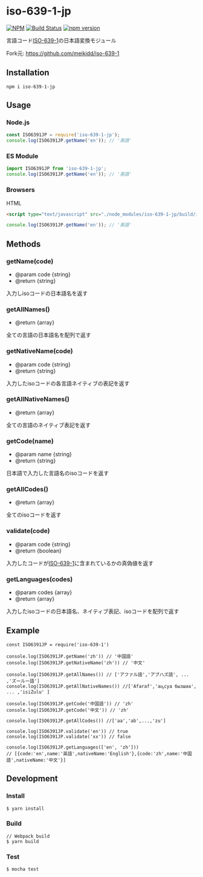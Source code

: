 # iso-639-1-jp
[![NPM](https://nodei.co/npm/iso-639-1-jp.png?downloads=true&downloadRank=true&stars=true)](https://nodei.co/npm/iso-639-1-jp/)
[![Build Status](https://travis-ci.org/kota-yata/iso-639-1-jp.svg?branch=master)](https://travis-ci.org/kota-yata/iso-639-1-jp)
[![npm version](https://badge.fury.io/js/iso-639-1-jp.svg)](https://badge.fury.io/js/iso-639-1-jp)

言語コード[ISO-639-1](https://en.wikipedia.org/wiki/List_of_ISO_639-1_codes)の日本語変換モジュール

Fork元: https://github.com/meikidd/iso-639-1

## Installation

```
npm i iso-639-1-jp
```

## Usage

### Node.js

```javascript
const ISO6391JP = require('iso-639-1-jp');
console.log(ISO6391JP.getName('en')); // '英語'
```

### ES Module

```javascript
import ISO6391JP from 'iso-639-1-jp';
console.log(ISO6391JP.getName('en')); // '英語'
```

### Browsers

HTML

```html
<script type="text/javascript" src="./node_modules/iso-639-1-jp/build/index.js"></script>
```

```javascript
console.log(ISO6391JP.getName('en')); // '英語'
```

## Methods

### getName(code)
  - @param code {string}
  - @return {string}

入力しisoコードの日本語名を返す

### getAllNames()
  - @return {array}

全ての言語の日本語名を配列で返す

### getNativeName(code)
  - @param code {string}
  - @return {string}

入力したisoコードの各言語ネイティブの表記を返す

### getAllNativeNames()
  - @return {array}

全ての言語のネイティブ表記を返す


### getCode(name)
  - @param name {string}
  - @return {string}

日本語で入力した言語名のisoコードを返す

### getAllCodes()
  - @return {array}

全てのisoコードを返す

### validate(code)
  - @param code {string}
  - @return {boolean}

入力したコードが[ISO-639-1](https://en.wikipedia.org/wiki/List_of_ISO_639-1_codes)に含まれているかの真偽値を返す

### getLanguages(codes)
  - @param codes {array}
  - @return {array}

入力したisoコードの日本語名、ネイティブ表記、isoコードを配列で返す

## Example

```
const ISO6391JP = require('iso-639-1')

console.log(ISO6391JP.getName('zh')) // '中国語'
console.log(ISO6391JP.getNativeName('zh')) // '中文'

console.log(ISO6391JP.getAllNames()) // ['アファル語','アブハズ語', ... ,'ズールー語']
console.log(ISO6391JP.getAllNativeNames()) //['Afaraf','аҧсуа бызшәа', ... ,'isiZulu' ]

console.log(ISO6391JP.getCode('中国語')) // 'zh'
console.log(ISO6391JP.getCode('中文')) // 'zh'

console.log(ISO6391JP.getAllCodes()) //['aa','ab',...,'zu']

console.log(ISO6391JP.validate('en')) // true
console.log(ISO6391JP.validate('xx')) // false

console.log(ISO6391JP.getLanguages(['en', 'zh']))
// [{code:'en',name:'英語',nativeName:'English'},{code:'zh',name:'中国語',nativeName:'中文'}]

```


## Development
### Install
```
$ yarn install
```
### Build
```
// Webpack build
$ yarn build
```
### Test
```
$ mocha test
```